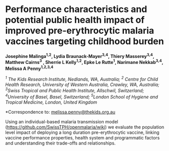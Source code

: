 # Performance characteristics and potential public health impact of improved pre-erythrocytic malaria vaccines targeting childhood burden

**Josephine Malinga<sup>1,2</sup>, Lydia Braunack-Mayer<sup>3,4</sup>, Thiery Masserey<sup>3,4</sup>, Matthew Cairns<sup>3</sup> , Sherrie L Kelly<sup>1,2</sup>, Epke Le Rutte<sup>1</sup>, Narimane Nekkab<sup>3,4</sup>, Melissa A Penny<sup>1,2,3,4</sup>**

_<sup>1</sup> The Kids Research Institute, Nedlands, WA, Australia; <sup>2</sup> Centre for Child Health Research, University of Western Australia, Crawley, WA, Australia; <sup>3</sup>Swiss Tropical and Public Health Institute, Allschwil, Switzerland; <sup>4</sup>University of Basel, Basel, Switzerland; <sup>5</sup>London School of Hygiene and Tropical Medicine, London, United Kingdom_ 

*Correspondence to: melissa.penny@thekids.org.au

Using an individual-based malaria transmission model (https://github.com/SwissTPH/openmalaria/wiki) we evaluate the population level impact of deploying a long duration pre-erythrocytic vaccine, linking vaccine performance properties, health system and programmatic factors and understanding their trade-offs and relationships.
